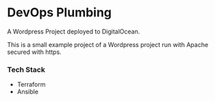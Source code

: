# DevOps Plumbing
A Wordpress Project deployed to DigitalOcean.

This is a small example project of a Wordpress project run with Apache secured with https.

### Tech Stack
* Terraform
* Ansible
